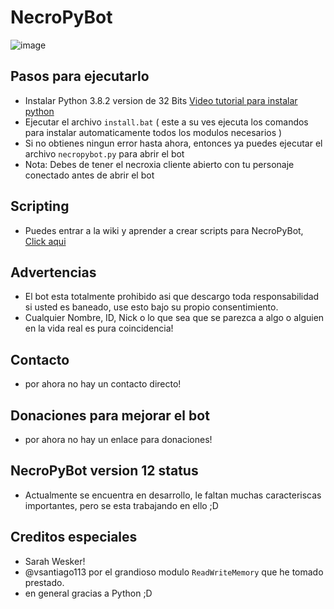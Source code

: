 # NecroPyBot

![image](https://user-images.githubusercontent.com/28090948/109466095-8ce0c080-7a3f-11eb-8937-22731f47c2d3.png)

## Pasos para ejecutarlo
* Instalar Python 3.8.2 version de 32 Bits [Video tutorial para instalar python](https://youtu.be/W4jlkZiuMWc)
* Ejecutar el archivo `install.bat` ( este a su ves ejecuta los comandos para instalar automaticamente todos los modulos necesarios )
* Si no obtienes ningun error hasta ahora, entonces ya puedes ejecutar el archivo `necropybot.py` para abrir el bot
* Nota: Debes de tener el necroxia cliente abierto con tu personaje conectado antes de abrir el bot

## Scripting
* Puedes entrar a la wiki y aprender a crear scripts para NecroPyBot, [Click aqui](https://github.com/MillhioreBT/NecroPyBot/wiki/Scripting#bienvenido-al-apartado-de-scripting)

## Advertencias
* El bot esta totalmente prohibido asi que descargo toda responsabilidad si usted es baneado, use esto bajo su propio consentimiento.
* Cualquier Nombre, ID, Nick o lo que sea que se parezca a algo o alguien en la vida real es pura coincidencia!

## Contacto
* por ahora no hay un contacto directo!

## Donaciones para mejorar el bot
* por ahora no hay un enlace para donaciones!

## NecroPyBot version 12 status
* Actualmente se encuentra en desarrollo, le faltan muchas caracteriscas importantes, pero se esta trabajando en ello ;D

## Creditos especiales
* Sarah Wesker!
* @vsantiago113 por el grandioso modulo `ReadWriteMemory` que he tomado prestado.
* en general gracias a Python ;D

